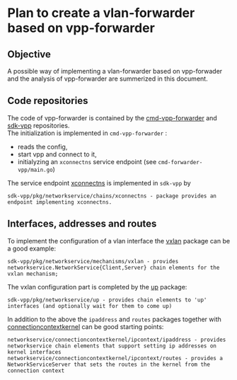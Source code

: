 # Plan to create a vlan-forwarder based on vpp-forwarder

## Objective

A possible way of implementing a vlan-forwarder based on vpp-forwader and the analysis of vpp-forwarder are summerized in this document.

## Code repositories

The code of vpp-forwarder is contained by the [cmd-vpp-forwarder][1] and [sdk-vpp][2] repositories.<br>
The initialization is implemented in `cmd-vpp-forwarder` :<br>
* reads the config,
* start vpp and connect to it,
* initialyzing an `xconnectns` service endpoint (see `cmd-forwarder-vpp/main.go`)

The service endpoint [xconnectns][3] is implemented in `sdk-vpp` by

```
sdk-vpp/pkg/networkservice/chains/xconnectns - package provides an endpoint implementing xconnectns.
```

## Interfaces, addresses and routes

To implement the configuration of a vlan interface the [vxlan][4] package can be a good example:

```
sdk-vpp/pkg/networkservice/mechanisms/vxlan - provides networkservice.NetworkService{Client,Server} chain elements for the vxlan mechanism;
```

The vxlan configuration part is completed by the [up][5] package:

```
sdk-vpp/pkg/networkservice/up - provides chain elements to 'up' interfaces (and optionally wait for them to come up)
```

In addition to the above the `ipaddress` and `routes` packages together with [connectioncontextkernel][6] can be good starting points:

```
networkservice/connectioncontextkernel/ipcontext/ipaddress - provides networkservice chain elements that support setting ip addresses on kernel interfaces
networkservice/connectioncontextkernel/ipcontext/routes - provides a NetworkServiceServer that sets the routes in the kernel from the connection context
``` 

[1]: <https://github.com/networkservicemesh/cmd-forwarder-vpp> "cmd-forwarder-vpp"
[2]: <https://github.com/networkservicemesh/sdk-vpp> "sdk-vpp"
[3]: <https://pkg.go.dev/github.com/networkservicemesh/sdk-vpp@v0.0.0-20210216095703-ce9d2df4a513/pkg/networkservice/chains/xconnectns> "xconnectns"
[4]: <https://pkg.go.dev/github.com/networkservicemesh/sdk-vpp@v0.0.0-20210216095703-ce9d2df4a513/pkg/networkservice/mechanisms/vxlan> "vxlan"
[5]: <https://pkg.go.dev/github.com/networkservicemesh/sdk-vpp@v0.0.0-20210216095703-ce9d2df4a513/pkg/networkservice/up> "up"
[6]: <https://pkg.go.dev/github.com/networkservicemesh/sdk-vpp@v0.0.0-20210216095703-ce9d2df4a513/pkg/networkservice/connectioncontextkernel> "connectioncontextkernel"
